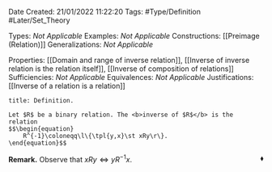 <div class="topSpace"></div>

Date Created: 21/01/2022 11:22:20
Tags: #Type/Definition #Later/Set_Theory

Types: <i>Not Applicable</i>
Examples: <i>Not Applicable</i> 
Constructions: [[Preimage (Relation)]]
Generalizations: <i>Not Applicable</i>

Properties: [[Domain and range of inverse relation]], [[Inverse of inverse relation is the relation itself]], [[Inverse of composition of relations]]
Sufficiencies: <i>Not Applicable</i>
Equivalences: <i>Not Applicable</i>
Justifications: [[Inverse of a relation is a relation]]

``` ad-Definition
title: Definition.

Let $R$ be a binary relation. The <b>inverse of $R$</b> is the relation
$$\begin{equation}
    R^{-1}\coloneqq\l\{\tpl{y,x}\st xRy\r\}.
\end{equation}$$

```

<b>Remark.</b> Observe that $xRy\Leftrightarrow yR^{-1}x$.<span style="float:right;">$\blacklozenge$</span>
